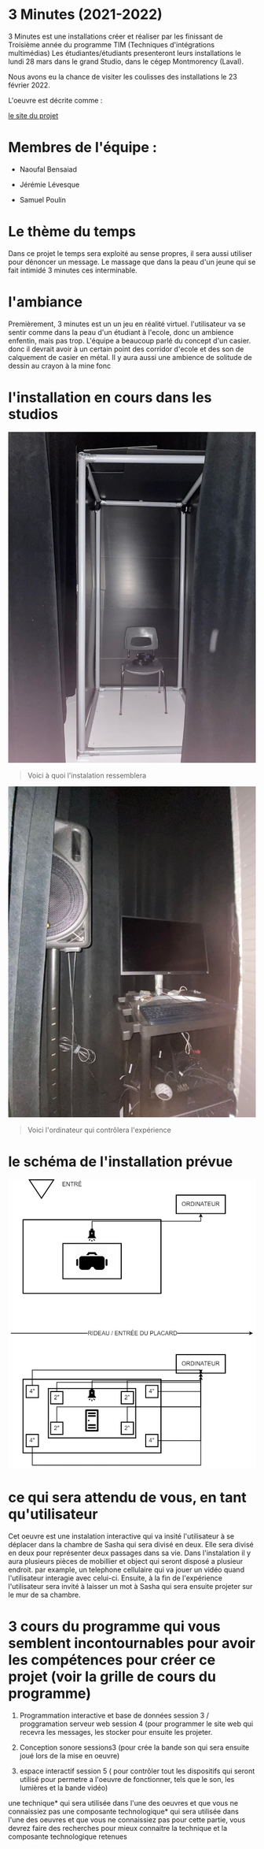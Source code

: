# 3 Minutes (2021-2022) 

3 Minutes est une installations créer et réaliser par les finissant de Troisième année du programme TIM (Techniques d'intégrations multimédias)
Les étudiantes/étudiants presenteront leurs installations le lundi 28 mars dans le grand Studio, dans le cégep Montmorency (Laval).

Nous avons eu la chance de visiter les coulisses des installations le 23 février 2022.

L'oeuvre est décrite comme :

[le site du projet](https://github.com/noo-name/3-minutes/tree/9762b4647b8e10ac247ab1edb8e9492ccfd990ec)

# Membres de l'équipe : 

* Naoufal Bensaiad

* Jérémie Lévesque 

* Samuel Poulin 


# Le thème du temps
Dans ce projet le temps sera exploité au sense propres, il sera aussi utiliser pour dénoncer un message. Le massage que dans la peau d'un jeune qui se fait intimidé 3 minutes ces interminable.


# l'ambiance
 
Premièrement, 3 minutes est un un jeu en réalité virtuel. l'utilisateur va se sentir comme dans la peau d'un étudiant à l'ecole, donc un ambience enfentin, mais pas trop. L'équipe a beaucoup parlé du concept d'un casier. donc il devrait avoir à un certain point des corridor d'ecole et des son de calquement de casier en métal. Il y aura aussi une ambience de solitude de dessin au crayon à la mine fonc
# l'installation en cours dans les studios

![Photo global de l'instalation](media/3_minutes_instalation_global.jpg)

> Voici à quoi l'instalation ressemblera

![Photo de l'ordinateur qui controlera l'expérience](media/3_minutes_ordinateur.jpg)

> Voici l'ordinateur qui contrôlera l'expérience

# le schéma de l'installation prévue 
![croquis plantation](media/3_minutes_plantation.png)

# ce qui sera attendu de vous, en tant qu'utilisateur

Cet oeuvre est une instalation interactive qui va insité l'utilisateur à se déplacer dans la chambre de Sasha qui sera divisé en deux. Elle sera divisé en deux pour représenter deux passages dans sa vie. Dans l'instalation il y aura plusieurs pièces de mobillier et object qui seront disposé a plusieur endroit. par example, un telephone cellulaire qui va jouer un vidéo quand l'utilisateur interagie avec celui-ci. Ensuite, à la fin de l'expérience l'utilisateur sera invité à laisser un mot à Sasha qui sera ensuite projeter sur le mur de sa chambre. 

# 3 cours du programme qui vous semblent incontournables pour avoir les compétences pour créer ce projet (voir la grille de cours du programme)
1) Programmation interactive et base de données session 3 / proggramation serveur web session 4 (pour programmer le site web qui recevra les messages, les stocker pour ensuite les projeter.

2) Conception sonore sessions3 (pour crée la bande son qui sera ensuite joué lors de la mise en oeuvre)

3) espace interactif session 5 ( pour contrôler tout les dispositifs qui seront utilisé pour permetre a l'oeuvre de fonctionner, tels que le son, les lumières et la bande vidéo)

une technique* qui sera utilisée dans l'une des oeuvres et que vous ne connaissiez pas
une composante technologique* qui sera utilisée dans l'une des oeuvres et que vous ne connaissiez pas pour cette partie, vous devrez faire des recherches pour mieux connaitre la technique et la composante technologique retenues

